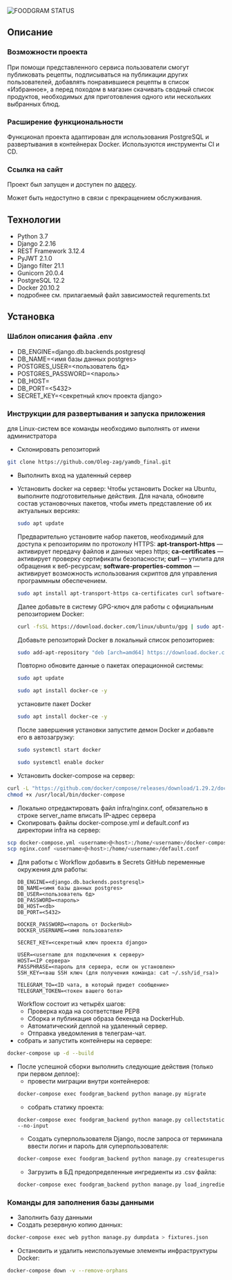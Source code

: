 ![FOODGRAM STATUS](https://github.com/Oleg-zag/foodgram-project-react/actions/workflows/yamdb_workflow.yml/badge.svg)
## Описание
### Возможности проекта
При помощи представленного сервиса пользователи смогут публиковать рецепты, подписываться на публикации других пользователей, добавлять понравившиеся рецепты в список «Избранное», а перед походом в магазин скачивать сводный список продуктов, необходимых для приготовления одного или нескольких выбранных блюд. 
### Расширение функциональности
Функционал проекта адаптирован для использования PostgreSQL и развертывания в контейнерах Docker. Используются инструменты CI и CD.
### Ссылка на сайт
Проект был запущен и доступен по [адресу](http://62.84.120.138/).

Может быть недоступно в связи с прекращением обслуживания.
## Технологии
 - Python 3.7
 - Django 2.2.16
 - REST Framework 3.12.4
 - PyJWT 2.1.0
 - Django filter 21.1
 - Gunicorn 20.0.4
 - PostgreSQL 12.2
 - Docker 20.10.2
 - подробнее см. прилагаемый файл зависимостей requrements.txt
## Установка
### Шаблон описания файла .env
 - DB_ENGINE=django.db.backends.postgresql
 - DB_NAME=<имя базы данных postgres> 
 - POSTGRES_USER=<пользователь бд>
 - POSTGRES_PASSWORD=<пароль>
 - DB_HOST=<db>
 - DB_PORT=<5432>
 - SECRET_KEY=<секретный ключ проекта django>
### Инструкции для развертывания и запуска приложения
для Linux-систем все команды необходимо выполнять от имени администратора
- Склонировать репозиторий
```bash
git clone https://github.com/Oleg-zag/yamdb_final.git
```
- Выполнить вход на удаленный сервер
- Установить docker на сервер:
        Чтобы установить Docker на Ubuntu, выполните подготовительные действия. Для начала, обновите состав установочных пакетов, чтобы иметь представление об их актуальных версиях:
    ```sh
    sudo apt update
    ```
    Предварительно установите набор пакетов, необходимый для доступа к репозиториям по протоколу HTTPS:
**apt-transport-https** — активирует передачу файлов и данных через https;
**ca-сertificates** — активирует проверку сертификаты безопасности;
**curl** — утилита для обращения к веб-ресурсам;
**software-properties-common** — активирует возможность использования скриптов для управления программным обеспечением.
    ```sh
    sudo apt install apt-transport-https ca-certificates curl software-properties-common
    ```
    Далее добавьте в систему GPG-ключ для работы с официальным репозиторием Docker:
    ```sh
    curl -fsSL https://download.docker.com/linux/ubuntu/gpg | sudo apt-key add -
    ```
    Добавьте репозиторий Docker в локальный список репозиториев:
    ```sh
    sudo add-apt-repository "deb [arch=amd64] https://download.docker.com/linux/ubuntu $(lsb_release -cs) stable"
    ```
    Повторно обновите данные о пакетах операционной системы:
    ```sh
    sudo apt update
    ```

    ```bash
    sudo apt install docker-ce -y
    ```
    установите пакет Docker
    ```sh
    sudo apt install docker-ce -y
    ```
    После завершения установки запустите демон Docker и добавьте его в автозагрузку:
    ```sh
    sudo systemctl start docker
    ```
    ```sh
   sudo systemctl enable docker
    ```
- Установить docker-compose на сервер:
```sh
curl -L "https://github.com/docker/compose/releases/download/1.29.2/docker-compose-$(uname -s)-$(uname -m)" -o /usr/local/bin/docker-compose
chmod +x /usr/local/bin/docker-compose
```
- Локально отредактировать файл infra/nginx.conf, обязательно в строке server_name вписать IP-адрес сервера
- Скопировать файлы docker-compose.yml и default.conf из директории infra на сервер:
```sh
scp docker-compose.yml <username>@<host>:/home/<username>/docker-compose.yml
scp nginx.conf <username>@<host>:/home/<username>/default.conf
```
- Для работы с Workflow добавить в Secrets GitHub переменные окружения для работы:
    ```
    DB_ENGINE=<django.db.backends.postgresql>
    DB_NAME=<имя базы данных postgres>
    DB_USER=<пользователь бд>
    DB_PASSWORD=<пароль>
    DB_HOST=<db>
    DB_PORT=<5432>
    
    DOCKER_PASSWORD=<пароль от DockerHub>
    DOCKER_USERNAME=<имя пользователя>
    
    SECRET_KEY=<секретный ключ проекта django>

    USER=<username для подключения к серверу>
    HOST=<IP сервера>
    PASSPHRASE=<пароль для сервера, если он установлен>
    SSH_KEY=<ваш SSH ключ (для получения команда: cat ~/.ssh/id_rsa)>

    TELEGRAM_TO=<ID чата, в который придет сообщение>
    TELEGRAM_TOKEN=<токен вашего бота>
    ```
    Workflow состоит из четырёх шагов:
     - Проверка кода на соответствие PEP8
     - Сборка и публикация образа бекенда на DockerHub.
     - Автоматический деплой на удаленный сервер.
     - Отправка уведомления в телеграм-чат.
- собрать и запустить контейнеры на сервере:
```bash
docker-compose up -d --build
```
- После успешной сборки выполнить следующие действия (только при первом деплое):
    * провести миграции внутри контейнеров:
    ```bash
    docker-compose exec foodgram_backend python manage.py migrate
    ```
    * собрать статику проекта:
    ```
    docker-compose exec foodgram_backend python manage.py collectstatic --no-input
    ```
    * Создать суперпользователя Django, после запроса от терминала ввести логин и пароль для суперпользователя:
    ```bash
    docker-compose exec foodgram_backend python manage.py createsuperuser
    ```
    * Загрузить в БД предопределенные ингредиенты из .csv файла:
    ```bash
    docker-compose exec foodgram_backend python manage.py load_ingredients
    ```
### Команды для заполнения базы данными
- Заполнить базу данными
- Создать резервную копию данных:
```bash
docker-compose exec web python manage.py dumpdata > fixtures.json
```
- Остановить и удалить неиспользуемые элементы инфраструктуры Docker:
```bash
docker-compose down -v --remove-orphans
```